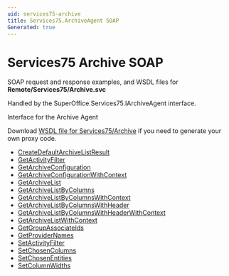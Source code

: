 ```yaml
---
uid: services75-archive
title: Services75.ArchiveAgent SOAP
Generated: true
---
```


# Services75 Archive SOAP

SOAP request and response examples, and WSDL files for **Remote/Services75/Archive.svc**

Handled by the <see cref="T:SuperOffice.Services75.IArchiveAgent">SuperOffice.Services75.IArchiveAgent</see> interface.

Interface for the Archive Agent

Download [WSDL file for Services75/Archive](../Services75-Archive.md) if you need to generate your own proxy code.

* [CreateDefaultArchiveListResult](CreateDefaultArchiveListResult.md)
* [GetActivityFilter](GetActivityFilter.md)
* [GetArchiveConfiguration](GetArchiveConfiguration.md)
* [GetArchiveConfigurationWithContext](GetArchiveConfigurationWithContext.md)
* [GetArchiveList](GetArchiveList.md)
* [GetArchiveListByColumns](GetArchiveListByColumns.md)
* [GetArchiveListByColumnsWithContext](GetArchiveListByColumnsWithContext.md)
* [GetArchiveListByColumnsWithHeader](GetArchiveListByColumnsWithHeader.md)
* [GetArchiveListByColumnsWithHeaderWithContext](GetArchiveListByColumnsWithHeaderWithContext.md)
* [GetArchiveListWithContext](GetArchiveListWithContext.md)
* [GetGroupAssociateIds](GetGroupAssociateIds.md)
* [GetProviderNames](GetProviderNames.md)
* [SetActivityFilter](SetActivityFilter.md)
* [SetChosenColumns](SetChosenColumns.md)
* [SetChosenEntities](SetChosenEntities.md)
* [SetColumnWidths](SetColumnWidths.md)
